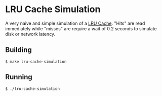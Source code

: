 # LRU Cache Simulation

A very naive and simple simulation of a [LRU Cache](http://en.wikipedia.org/wiki/Cache_algorithms#Least_Recently_Used). "Hits" are read immediately while "misses" are require a wait of 0.2 seconds to simulate disk or network latency.

## Building

    $ make lru-cache-simulation

## Running
    $ ./lru-cache-simulation
